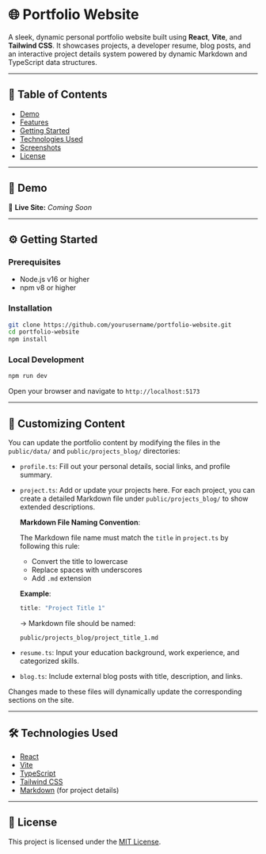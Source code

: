 # 🌐 Portfolio Website

A sleek, dynamic personal portfolio website built using **React**, **Vite**, and **Tailwind CSS**. It showcases projects, a developer resume, blog posts, and an interactive project details system powered by dynamic Markdown and TypeScript data structures.

---

## 📑 Table of Contents

- [Demo](#-demo)
- [Features](#-features)
- [Getting Started](#-getting-started)
- [Technologies Used](#-technologies-used)
- [Screenshots](#-screenshots)
- [License](#-license)

---

## 🚀 Demo

🔗 **Live Site:** *Coming Soon*

---

## ⚙️ Getting Started

### Prerequisites

- Node.js v16 or higher
- npm v8 or higher

### Installation

```bash
git clone https://github.com/yourusername/portfolio-website.git
cd portfolio-website
npm install
```

### Local Development

```bash
npm run dev
```

Open your browser and navigate to `http://localhost:5173`

---

## 🧬 Customizing Content

You can update the portfolio content by modifying the files in the `public/data/` and `public/projects_blog/` directories:

- `profile.ts`: Fill out your personal details, social links, and profile summary.
- `project.ts`: Add or update your projects here. For each project, you can create a detailed Markdown file under `public/projects_blog/` to show extended descriptions.

  **Markdown File Naming Convention**:

  The Markdown file name must match the `title` in `project.ts` by following this rule:

  - Convert the title to lowercase
  - Replace spaces with underscores
  - Add `.md` extension

  **Example**:

  ```ts
  title: "Project Title 1"
  ```
  → Markdown file should be named:
  ```
  public/projects_blog/project_title_1.md
  ```

- `resume.ts`: Input your education background, work experience, and categorized skills.
- `blog.ts`: Include external blog posts with title, description, and links.

Changes made to these files will dynamically update the corresponding sections on the site.

---

## 🛠 Technologies Used

- [React](https://reactjs.org/)
- [Vite](https://vitejs.dev/)
- [TypeScript](https://www.typescriptlang.org/)
- [Tailwind CSS](https://tailwindcss.com/)
- [Markdown](https://daringfireball.net/projects/markdown/) (for project details)

---

## 📜 License

This project is licensed under the [MIT License](LICENSE).

